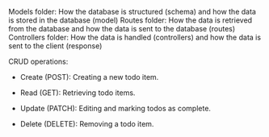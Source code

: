 Models folder: How the database is structured (schema) and how the data is stored in the database (model)
Routes folder: How the data is retrieved from the database and how the data is sent to the database (routes)
Controllers folder: How the data is handled (controllers) and how the data is sent to the client (response)

CRUD operations:

- Create (POST): Creating a new todo item.

- Read (GET): Retrieving todo items.

- Update (PATCH): Editing and marking todos as complete.

- Delete (DELETE): Removing a todo item.